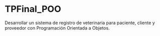 # TPFinal_POO
Desarrollar un sistema de registro de veterinaria para paciente, cliente y proveedor con Programación Orientada a Objetos.
